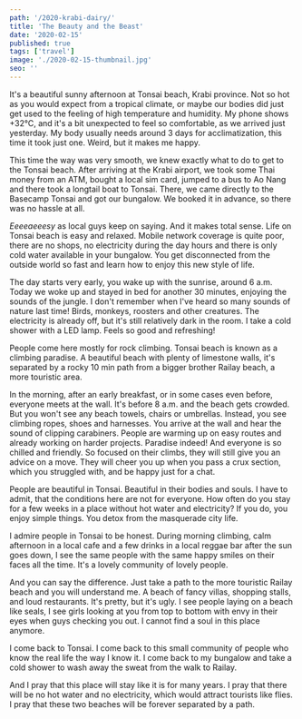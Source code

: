```yaml
---
path: '/2020-krabi-dairy/'
title: 'The Beauty and the Beast'
date: '2020-02-15'
published: true
tags: ['travel']
image: './2020-02-15-thumbnail.jpg'
seo: ''
---
```


It's a beautiful sunny afternoon at Tonsai beach, Krabi province. Not so hot as you would expect from a tropical climate, or maybe our bodies did just get used to the feeling of high temperature and humidity. My phone shows +32&deg;C, and it's a bit unexpected to feel so comfortable, as we arrived just yesterday. My body usually needs around 3 days for acclimatization, this time it took just one. Weird, but it makes me happy.

This time the way was very smooth, we knew exactly what to do to get to the Tonsai beach. After arriving at the Krabi airport, we took some Thai money from an ATM, bought a local sim card, jumped to a bus to Ao Nang and there took a longtail boat to Tonsai. There, we came directly to the Basecamp Tonsai and got our bungalow. We booked it in advance, so there was no hassle at all.

_Eeeeaeeesy_ as local guys keep on saying. And it makes total sense. Life on Tonsai beach is easy and relaxed. Mobile network coverage is quite poor, there are no shops, no electricity during the day hours and there is only cold water available in your bungalow. You get disconnected from the outside world so fast and learn how to enjoy this new style of life.

The day starts very early, you wake up with the sunrise, around 6 a.m. Today we woke up and stayed in bed for another 30 minutes, enjoying the sounds of the jungle. I don't remember when I've heard so many sounds of nature last time! Birds, monkeys, roosters and other creatures. The electricity is already off, but it's still relatively dark in the room. I take a cold shower with a LED lamp. Feels so good and refreshing!

People come here mostly for rock climbing. Tonsai beach is known as a climbing paradise. A beautiful beach with plenty of limestone walls, it's separated by a rocky 10 min path from a bigger brother Railay beach, a more touristic area.

In the morning, after an early breakfast, or in some cases even before, everyone meets at the wall. It's before 8 a.m. and the beach gets crowded. But you won't see any beach towels, chairs or umbrellas. Instead, you see climbing ropes, shoes and harnesses. You arrive at the wall and hear the sound of clipping carabiners. People are warming up on easy routes and already working on harder projects. Paradise indeed! And everyone is so chilled and friendly. So focused on their climbs, they will still give you an advice on a move. They will cheer you up when you pass a crux section, which you struggled with, and be happy just for a chat.

People are beautiful in Tonsai. Beautiful in their bodies and souls. I have to admit, that the conditions here are not for everyone. How often do you stay for a few weeks in a place without hot water and electricity? If you do, you enjoy simple things. You detox from the masquerade city life.

I admire people in Tonsai to be honest. During morning climbing, calm afternoon in a local cafe and a few drinks in a local reggae bar after the sun goes down, I see the same people with the same happy smiles on their faces all the time. It's a lovely community of lovely people.

And you can say the difference. Just take a path to the more touristic Railay beach and you will understand me. A beach of fancy villas, shopping stalls, and loud restaurants. It's pretty, but it's ugly. I see people laying on a beach like seals, I see girls looking at you from top to bottom with envy in their eyes when guys checking you out. I cannot find a soul in this place anymore.

I come back to Tonsai. I come back to this small community of people who know the real life the way I know it. I come back to my bungalow and take a cold shower to wash away the sweat from the walk to Railay.

And I pray that this place will stay like it is for many years. I pray that there will be no hot water and no electricity, which would attract tourists like flies. I pray that these two beaches will be forever separated by a path.
